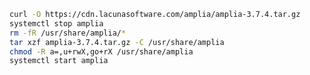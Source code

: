 ﻿```sh
curl -O https://cdn.lacunasoftware.com/amplia/amplia-3.7.4.tar.gz
systemctl stop amplia
rm -fR /usr/share/amplia/*
tar xzf amplia-3.7.4.tar.gz -C /usr/share/amplia
chmod -R a=,u+rwX,go+rX /usr/share/amplia
systemctl start amplia
```
